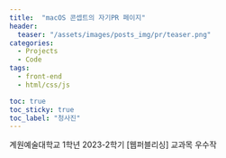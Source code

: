 ```yaml
---
title:  "macOS 콘셉트의 자기PR 페이지"
header:
  teaser: "/assets/images/posts_img/pr/teaser.png"
categories:
  - Projects
  - Code
tags:
  - front-end
  - html/css/js

toc: true
toc_sticky: true
toc_label: "청사진"
---
```


계원예술대학교 1학년 2023-2학기 [웹퍼블리싱] 교과목 우수작